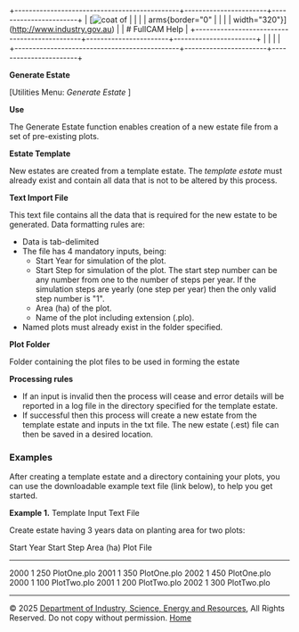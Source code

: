 +----------------------------------------------+-----------------------+-----------------------+
| [![coat of                                   |                       | [](index.htm)         |
| arms](imgs/DISER-inline_Mono.png){border="0" |                       |                       |
| width="320"}](http://www.industry.gov.au)    |                       | # FullCAM Help        |
+----------------------------------------------+-----------------------+-----------------------+
|                                              |                       |                       |
+----------------------------------------------+-----------------------+-----------------------+

**Generate Estate**

\[Utilities Menu: *Generate Estate* \]

**Use**

The Generate Estate function enables creation of a new estate file from
a set of pre-existing plots.

**Estate Template**

New estates are created from a template estate. The *template estate*
must already exist and contain all data that is not to be altered by
this process.

**Text Import File**

This text file contains all the data that is required for the new estate
to be generated. Data formatting rules are:

- Data is tab-delimited
- The file has 4 mandatory inputs, being:
  - Start Year for simulation of the plot.
  - Start Step for simulation of the plot. The start step number can be
    any number from one to the number of steps per year. If the
    simulation steps are yearly (one step per year) then the only valid
    step number is \"1\".
  - Area (ha) of the plot.
  - Name of the plot including extension (.plo).
- Named plots must already exist in the folder specified.

**Plot Folder**

Folder containing the plot files to be used in forming the estate

**Processing rules**

- If an input is invalid then the process will cease and error details
  will be reported in a log file in the directory specified for the
  template estate.
- If successful then this process will create a new estate from the
  template estate and inputs in the txt file. The new estate (.est) file
  can then be saved in a desired location.

### Examples

After creating a template estate and a directory containing your plots,
you can use the downloadable example text file (link below), to help you
get started.

**Example 1.** Template Input Text File

Create estate having 3 years data on planting area for two plots:

  Start Year   Start Step   Area (ha)   Plot File
  ------------ ------------ ----------- -------------
  2000         1            250         PlotOne.plo
  2001         1            350         PlotOne.plo
  2002         1            450         PlotOne.plo
  2000         1            100         PlotTwo.plo
  2001         1            200         PlotTwo.plo
  2002         1            300         PlotTwo.plo

------------------------------------------------------------------------

© 2025 [Department of Industry, Science, Energy and
Resources](http://www.industry.gov.au "Department of Industry, Science, Energy and Resources"),
All Rights Reserved. Do not copy without permission.
[Home](index.htm "help index")
